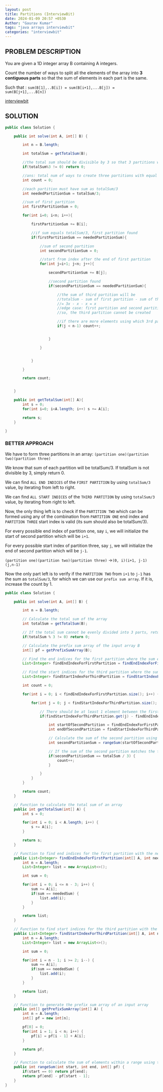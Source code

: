 ```yaml
---
layout: post
title: Partitions (InterviewBit)
date: 2024-01-09 20:57 +0530
Author: "Gaurav Kumar"
tags: "java arrays interviewbit"
categories: "interviewbit"
---
```


## PROBLEM DESCRIPTION

You are given a 1D integer array B containing A integers.

Count the number of ways to split all the elements of the array into **3 contiguous parts** so that the sum of elements in each part is the same.

Such that : `sum(B[1],..B[i]) = sum(B[i+1],...B[j]) = sum(B[j+1],...B[n])`

[interviewbit](https://www.interviewbit.com/problems/partitions/)

## SOLUTION

```java
public class Solution {

    public int solve(int A, int[] B) {

        int n = B.length;

        int totalSum = getTotalSum(B);

        //the total sum should be divisible by 3 so that 3 partitions with equal sum can be made
        if(totalSum%3 != 0) return 0;

        //ans: total num of ways to create three partitions with equal sum
        int count = 0;

        //each partition must have sum as totalSum/3
        int neededPartitionSum = totalSum/3;

        //sum of first partition
        int firstPartitionSum = 0;

        for(int i=0; i<n; i++){

            firstPartitionSum += B[i];

            //if sum equals totalSum/3, first partition found
            if(firstPartitionSum == neededPartitionSum){

                //sum of second partition
                int secondPartitionSum = 0;

                //start from index after the end of first partition
                for(int j=i+1; j<n; j++){

                    secondPartitionSum += B[j];

                    //second partition found
                    if(secondPartitionSum == neededPartitionSum){

                        //the sum of third partition will be
                        //totalSum - sum of first partition - sum of third partition
                        //= 3x - x - x = x
                        //edge case: first partition and second partition use all the elements in the array
                        //so, the third partition cannot be created

                        //if there are more elements using which 3rd partition can be made, increase the count
                        if(j < n-1) count++;


                    }

                }


            }

        }

        return count;


    }

    public int getTotalSum(int[] A){
        int s = 0;
        for(int i=0; i<A.length; i++) s += A[i];

        return s;
    }

}
```

### BETTER APPROACH

We have to form three partitions in an array:
`(partition one)(partition two)(partition three)`

We know that sum of each partition will be totalSum/3. If totalSum is not divisible by 3, simply return 0.

We can find `ALL END INDICES` of the `FIRST PARTITION` by using `totalSum/3` value, by iterating from left to right.

We can find `ALL START INDICES` of the `THIRD PARTITION` by using `totalSum/3` value, by iterating from right to left.

Now, the only thing left is to check if the `PARTITION TWO` which can be formed using any of the combination from `PARTITION ONE` end index and `PARTITION THREE` start index is valid (its sum should also be totalSum/3).

For every possible end index of partition one, say `i`, we will initialize the start of second partition which will be `i+1`.

For every possible start index of partition three, say `j`, we will initialize the end of second partition which will be `j-1`.

`(partition one)(partition two)(partition three)`
->`(0, i)(i+1, j-1)(j,n-1)`

Now the only part left is to verify if the `PARTITION TWO` from `i+1` to `j-1` has the sum as `totalSum/3`, for which we can use our `prefix sum array`. If it is, increase the count by 1.

```java
public class Solution {

    public int solve(int A, int[] B) {

        int n = B.length;

        // Calculate the total sum of the array
        int totalSum = getTotalSum(B);

        // If the total sum cannot be evenly divided into 3 parts, return 0
        if(totalSum % 3 != 0) return 0;

        // Calculate the prefix sum array of the input array B
        int[] pf = getPrefixSumArray(B);

        // Find the end indices for the first partition where the sum equals totalSum / 3
        List<Integer> findEndIndexForFirstPartition = findEndIndexForFirstPartition(B, totalSum / 3);

        // Find the start indices for the third partition where the sum equals totalSum / 3
        List<Integer> findStartIndexForThirdPartition = findStartIndexForThirdPartition(B, totalSum / 3);

        int count = 0;

        for(int i = 0; i < findEndIndexForFirstPartition.size(); i++) {

            for(int j = 0; j < findStartIndexForThirdPartition.size(); j++) {

                // There should be at least 1 element between the first and third partitions
                if(findStartIndexForThirdPartition.get(j) - findEndIndexForFirstPartition.get(i) >= 2) {

                    int startOfSecondPartition = findEndIndexForFirstPartition.get(i) + 1;
                    int endOfSecondPartition = findStartIndexForThirdPartition.get(j) - 1;

                    // Calculate the sum of the second partition using prefix sum array
                    int secondPartitionSum = rangeSum(startOfSecondPartition, endOfSecondPartition, pf);

                    // If the sum of the second partition matches the target sum, increment count
                    if(secondPartitionSum == totalSum / 3) {
                        count++;
                    }

                }
            }
        }

        return count;
    }

    // Function to calculate the total sum of an array
    public int getTotalSum(int[] A) {
        int s = 0;

        for(int i = 0; i < A.length; i++) {
            s += A[i];
        }

        return s;
    }

    // Function to find end indices for the first partition with the needed sum
    public List<Integer> findEndIndexForFirstPartition(int[] A, int neededSum) {
        int n = A.length;
        List<Integer> list = new ArrayList<>();

        int sum = 0;

        for(int i = 0; i <= n - 3; i++) {
            sum += A[i];
            if(sum == neededSum) {
                list.add(i);
            }
        }

        return list;
    }

    // Function to find start indices for the third partition with the needed sum
    public List<Integer> findStartIndexForThirdPartition(int[] A, int neededSum) {
        int n = A.length;
        List<Integer> list = new ArrayList<>();

        int sum = 0;

        for(int i = n - 1; i >= 2; i--) {
            sum += A[i];
            if(sum == neededSum) {
                list.add(i);
            }
        }

        return list;
    }

    // Function to generate the prefix sum array of an input array
    public int[] getPrefixSumArray(int[] A) {
        int n = A.length;
        int[] pf = new int[n];

        pf[0] = 0;
        for(int i = 1; i < n; i++) {
            pf[i] = pf[i - 1] + A[i];
        }

        return pf;
    }

    // Function to calculate the sum of elements within a range using the prefix sum array
    public int rangeSum(int start, int end, int[] pf) {
        if(start == 0) return pf[end];
        return pf[end] - pf[start - 1];
    }
}
```
